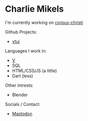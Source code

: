 # Charlie Mikels

I'm currently working on [corpus-christi](https://github.com/corpus-christi/corpus-christi)

Github Projects:
- [vtui](https://github.com/charliemikels/vtui)

Languages I work in:
- [V](https://github.com/vlang/v)
- SQL
- HTML/CSS/JS (a little)
- Dart (less)

Other intrests:
- Blender

Socials / Contact:
- <a rel="me" href="https://toot.cafe/@Charlie">Mastodon</a>
